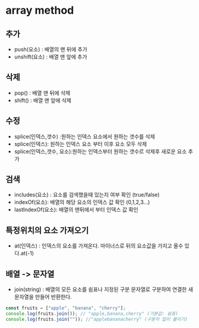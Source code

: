 # array method

## 추가

- push(요소) : 배열의 맨 뒤에 추가
- unshift(요소) : 배열 맨 앞에 추가

## 삭제

- pop() : 배열 맨 뒤에 삭제
- shift() : 배열 맨 앞에 삭제

## 수정

- splice(인덱스,갯수) :원하는 인덱스 요소에서 원하는 갯수를 삭제
- splice(인덱스): 원하는 인덱스 요소 부터 이후 요소 모두 삭제
- splice(인덱스,갯수, 요소):원하는 인덱스부터 원하는 갯수르 삭제후 새로운 요소 추가

## 검색

- includes(요소) : 요소를 검색했을때 있는지 여부 확인 (true/false)
- indexOf(요소): 배열의 해당 요소의 인덱스 값 확인 (0,1,2,3...)
- lastIndexOf(요소): 배열의 맨뒤에서 부터 인덱스 값 확인

## 특정위치의 요소 가져오기

- at(인덱스) : 인덱스의 요소를 가져온다. 마이너스로 뒤의 요소값을 가지고 올수 있다.at(-1)

## 배열 -> 문자열

- join(string) : 배열의 모든 요소를 쉼표나 지정된 구분 문자열로 구분하여 연결한 새 문자열을 만들어 반환한다.

```js
const fruits = ["apple", "banana", "cherry"];
console.log(fruits.join()); // "apple,banana,cherry" (기본값: 쉼표)
console.log(fruits.join("")); //"applebananacherry" (구분자 없이 붙이기)
```
